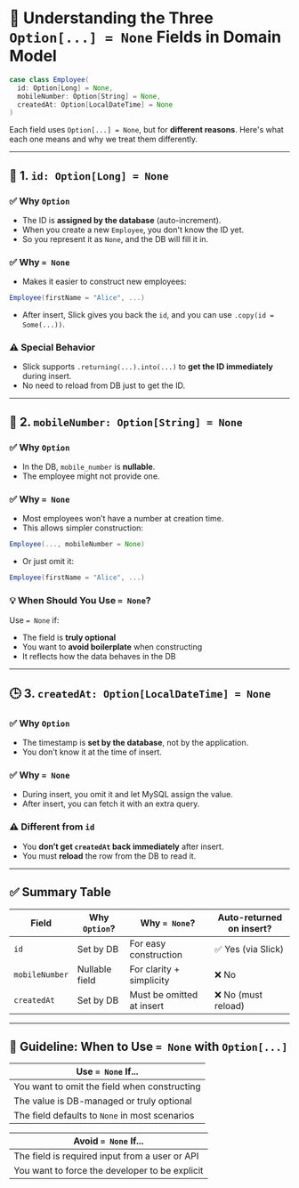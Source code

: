 # 🧠 Understanding the Three `Option[...] = None` Fields in Domain Model

```scala
case class Employee(
  id: Option[Long] = None,
  mobileNumber: Option[String] = None,
  createdAt: Option[LocalDateTime] = None
)
```

Each field uses `Option[...] = None`, but for **different reasons**. Here's what each one means and why we treat them differently.

---

## 🔑 1. `id: Option[Long] = None`

### ✅ Why `Option`
- The ID is **assigned by the database** (auto-increment).
- When you create a new `Employee`, you don't know the ID yet.
- So you represent it as `None`, and the DB will fill it in.

### ✅ Why `= None`
- Makes it easier to construct new employees:
```scala
Employee(firstName = "Alice", ...)
```
- After insert, Slick gives you back the `id`, and you can use `.copy(id = Some(...))`.

### ⚠️ Special Behavior
- Slick supports `.returning(...).into(...)` to **get the ID immediately** during insert.
- No need to reload from DB just to get the ID.

---

## 📱 2. `mobileNumber: Option[String] = None`

### ✅ Why `Option`
- In the DB, `mobile_number` is **nullable**.
- The employee might not provide one.

### ✅ Why `= None`
- Most employees won’t have a number at creation time.
- This allows simpler construction:
```scala
Employee(..., mobileNumber = None)
```
- Or just omit it:
```scala
Employee(firstName = "Alice", ...)
```

### 💡 When Should You Use `= None`?
Use `= None` if:
- The field is **truly optional**
- You want to **avoid boilerplate** when constructing
- It reflects how the data behaves in the DB

---

## 🕒 3. `createdAt: Option[LocalDateTime] = None`

### ✅ Why `Option`
- The timestamp is **set by the database**, not by the application.
- You don’t know it at the time of insert.

### ✅ Why `= None`
- During insert, you omit it and let MySQL assign the value.
- After insert, you can fetch it with an extra query.

### ⚠️ Different from `id`
- You **don’t get `createdAt` back immediately** after insert.
- You must **reload** the row from the DB to read it.

---

## ✅ Summary Table

| Field         | Why `Option`?         | Why `= None`?            | Auto-returned on insert? |
|---------------|------------------------|---------------------------|---------------------------|
| `id`          | Set by DB              | For easy construction     | ✅ Yes (via Slick)         |
| `mobileNumber`| Nullable field         | For clarity + simplicity  | ❌ No                      |
| `createdAt`   | Set by DB              | Must be omitted at insert | ❌ No (must reload)        |

---

## 🧠 Guideline: When to Use `= None` with `Option[...]`

| Use `= None` If...                              |
|-------------------------------------------------|
| You want to omit the field when constructing    |
| The value is DB-managed or truly optional       |
| The field defaults to `None` in most scenarios  |

| Avoid `= None` If...                            |
|-------------------------------------------------|
| The field is required input from a user or API  |
| You want to force the developer to be explicit  |

